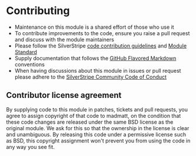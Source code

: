 # Contributing
- Maintenance on this module is a shared effort of those who use it
- To contribute improvements to the code, ensure you raise a pull request and discuss with the module maintainers
- Please follow the SilverStripe [code contribution guidelines](https://docs.silverstripe.org/en/contributing/code/) and [Module Standard](https://docs.silverstripe.org/en/developer_guides/extending/modules/#module-standard)
- Supply documentation that follows the [GitHub Flavored Markdown](https://help.github.com/articles/markdown-basics/) conventions
- When having discussions about this module in issues or pull request please adhere to the [SilverStripe Community Code of Conduct](https://docs.silverstripe.org/en/contributing/code_of_conduct/)


## Contributor license agreement
By supplying code to this module in patches, tickets and pull requests, you agree to assign copyright 
of that code to madmatt, on the condition that these code changes are released under the 
same BSD license as the original module. We ask for this so that the ownership in the license is clear 
and unambiguous. By releasing this code under a permissive license such as BSD, this copyright assignment 
won't prevent you from using the code in any way you see fit.
